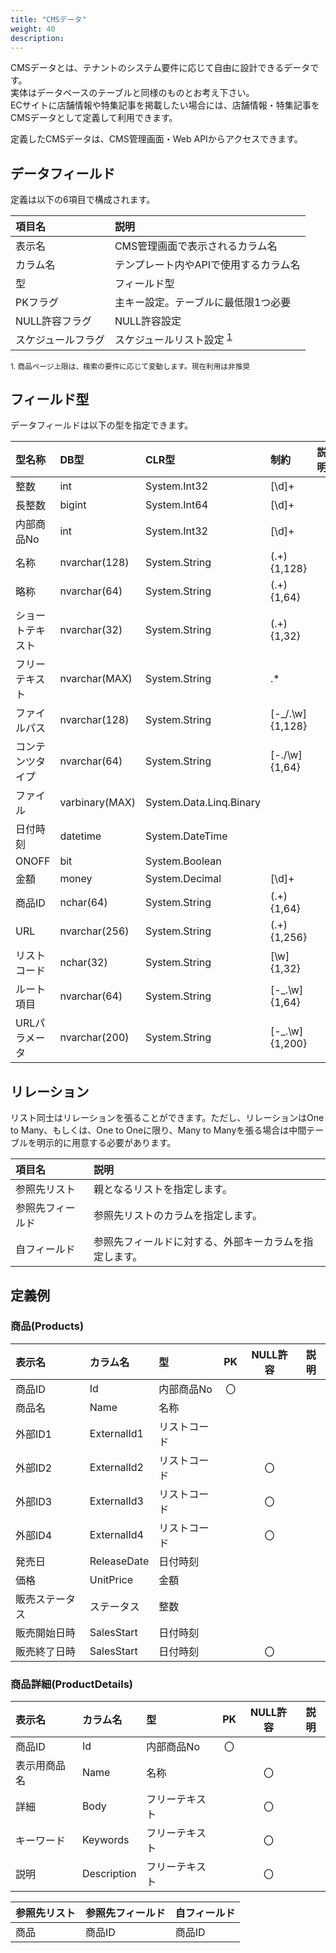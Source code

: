 ```yaml
---
title: "CMSデータ"
weight: 40
description: 
---
```


CMSデータとは、テナントのシステム要件に応じて自由に設計できるデータです。  
実体はデータベースのテーブルと同様のものとお考え下さい。  
ECサイトに店舗情報や特集記事を掲載したい場合には、店舗情報・特集記事をCMSデータとして定義して利用できます。

定義したCMSデータは、CMS管理画面・Web APIからアクセスできます。

## データフィールド
定義は以下の6項目で構成されます。

|       項目名       |                            説明                             |
| :----------------- | :---------------------------------------------------------- |
| 表示名             | CMS管理画面で表示されるカラム名                             |
| カラム名           | テンプレート内やAPIで使用するカラム名                       |
| 型                 | フィールド型                                                |
| PKフラグ           | 主キー設定。テーブルに最低限1つ必要                         |
| NULL許容フラグ     | NULL許容設定                                                |
| スケジュールフラグ | スケジュールリスト設定 <sup>[1](#note1)</sup> |

<small id="note1">1. 商品ページ上限は、検索の要件に応じて変動します。現在利用は非推奨</small>  


## フィールド型

データフィールドは以下の型を指定できます。

|      型名称      |      DB型      |          CLR型          |      制約       | 説明 |
| :--------------- | :------------- | :---------------------- | :-------------- | :--- |
| 整数             | int            | System.Int32            | [\d]+           |      |
| 長整数           | bigint         | System.Int64            | [\d]+           |      |
| 内部商品No       | int            | System.Int32            | [\d]+           |      |
| 名称             | nvarchar(128)  | System.String           | (.+){1,128}     |      |
| 略称             | nvarchar(64)   | System.String           | (.+){1,64}      |      |
| ショートテキスト | nvarchar(32)   | System.String           | (.+){1,32}      |      |
| フリーテキスト   | nvarchar(MAX)  | System.String           | .*              |      |
| ファイルパス     | nvarchar(128)  | System.String           | [-_/.\w]{1,128} |      |
| コンテンツタイプ | nvarchar(64)   | System.String           | [-./\w]{1,64}   |      |
| ファイル         | varbinary(MAX) | System.Data.Linq.Binary |                 |      |
| 日付時刻         | datetime       | System.DateTime         |                 |      |
| ONOFF            | bit            | System.Boolean          |                 |      |
| 金額             | money          | System.Decimal          | [\d]+           |      |
| 商品ID           | nchar(64)      | System.String           | (.+){1,64}      |      |
| URL              | nvarchar(256)  | System.String           | (.+){1,256}     |      |
| リストコード     | nchar(32)      | System.String           | [\w]{1,32}      |      |
| ルート項目       | nvarchar(64)   | System.String           | [-_.\w]{1,64}   |      |
| URLパラメータ    | nvarchar(200)  | System.String           | [-_.\w]{1,200}  |      |

## リレーション

リスト同士はリレーションを張ることができます。ただし、リレーションはOne to Many、もしくは、One to Oneに限り、Many to Manyを張る場合は中間テーブルを明示的に用意する必要があります。

|      項目名      |                          説明                          |
| :--------------- | :----------------------------------------------------- |
| 参照先リスト     | 親となるリストを指定します。                           |
| 参照先フィールド | 参照先リストのカラムを指定します。                     |
| 自フィールド     | 参照先フィールドに対する、外部キーカラムを指定します。 |

## 定義例

### 商品(Products)

|     表示名     |  カラム名   |      型      |  PK   | NULL許容 | 説明  |
| :------------- | :---------- | :----------- | :---: | :------: | :---: |
| 商品ID         | Id          | 内部商品No   |  〇   |          |       |
| 商品名         | Name        | 名称         |       |          |       |
| 外部ID1        | ExternalId1 | リストコード |       |          |       |
| 外部ID2        | ExternalId2 | リストコード |       |    〇    |       |
| 外部ID3        | ExternalId3 | リストコード |       |    〇    |       |
| 外部ID4        | ExternalId4 | リストコード |       |    〇    |       |
| 発売日         | ReleaseDate | 日付時刻     |       |          |       |
| 価格           | UnitPrice   | 金額         |       |          |       |
| 販売ステータス | ステータス  | 整数         |       |          |       |
| 販売開始日時   | SalesStart  | 日付時刻     |       |          |       |
| 販売終了日時   | SalesStart  | 日付時刻     |       |    〇    |       |

### 商品詳細(ProductDetails)

|    表示名    |  カラム名   |       型       |  PK   | NULL許容 | 説明  |
| :----------- | :---------- | :------------- | :---: | :------: | :---: |
| 商品ID       | Id          | 内部商品No     |  〇   |          |       |
| 表示用商品名 | Name        | 名称           |       |    〇    |       |
| 詳細         | Body        | フリーテキスト |       |    〇    |       |
| キーワード   | Keywords    | フリーテキスト |       |    〇    |       |
| 説明         | Description | フリーテキスト |       |    〇    |       |

| 参照先リスト | 参照先フィールド | 自フィールド |
| :----------- | :--------------- | :----------- |
| 商品         | 商品ID           | 商品ID       |




